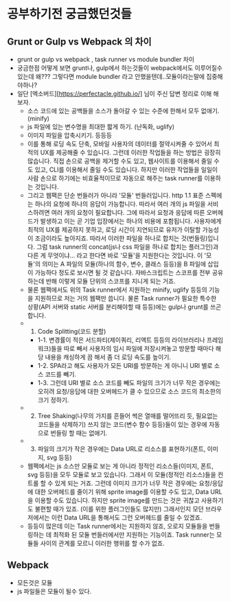 # 공부하기전 궁금했던것들
## Grunt or Gulp vs Webpack 의 차이    
 - grunt or gulp vs webpack , task runner vs module bundler 차이
 - 궁금한점 어떻게 보면 grunt나, gulp에서 하는것들이 webpack에서도 이루어질수 있는데
    왜??? 그렇다면 module bundler 라고 안했을텐데..모듈이라는말에 집중해야하나?
 - 일단 [엑소버드][https://perfectacle.github.io/] 님이 주신 답변 정리로 이해 해 보자.
    - 소스 코드에 있는 공백들을 소스가 돌아갈 수 있는 수준에 한해서 모두 없애기. (minify)
    - js 파일에 있는 변수명을 최대한 짧게 하기. (난독화, uglify)
    - 이미지 파일을 압축시키기. 등등등
    - 이를 통해 로딩 속도 단축, 모바일 사용자의 데이터를 절약시켜줄 수 있어서 최적의 UX를 제공해줄 수 있습니다. 
    그런데 이러한 작업들을 하는 방법은 굉장히 많습니다.
    직접 손으로 공백을 제거할 수도 있고, 웹사이트를 이용해서 줄일 수도 있고, CLI를 이용해서 줄일 수도 있습니다.
    하지만 이러한 작업들을 일일이 사람 손으로 하기에는 비효율적이므로 자동으로 해주는 task runner를 이용하는 것입니다.
    - 그리고 웹팩은 단순 번들러가 아니라 '모듈' 번들러입니다.
      http 1.1 표준 스펙에는 하나의 요청에 하나의 응답이 가능합니다.
      따라서 여러 개의 js 파일을 서비스하려면 여러 개의 요청이 필요합니다.
      그에 따라서 요청과 응답에 따른 오버헤드가 발생하고 이는 곧 기업 입장에서는 하나의 비용에 포함됩니다.
      사용자에게 최적의 UX를 제공하지 못하고, 로딩 시간이 지연되므로 유저가 이탈할 가능성이 조금이라도 높아지죠.
      따라서 이러한 파일을 하나로 합치는 것(번들링)입니다.
      그럼 task runner의 concat(js나 css 파일을 하나로 합치는 플러그인)과 다른 게 무엇이냐... 라고 한다면
      바로 '모듈'을 지원한다는 것입니다.
      이 '모듈'의 의미는 A 파일의 모듈(하나의 함수, 변수, 클래스 등등)을 B 파일에 삽입이 가능하다 정도로 보시면 될 것 같습니다. 자바스크립트는 스코프를 전부 공유하는데 반해 이렇게 모듈 단위의 스코프를 지니게 되는 거죠.
    - 물론 웹팩에서도 위의 Task runner에서 지원하는 minify, uglify 등등의 기능을 지원하므로 저는 거의 웹팩만 씁니다. 물론 Task runner가 필요한 특수한 상황(API 서버와 static 서버를 분리해야할 때 등등)에는 gulp나 grunt를 쓰곤 합니다.
    - 1. Code Splitting(코드 분할)
        - 1-1. 변경률이 적은 서드파티(제이쿼리, 리액트 등등의 라이브러리나 프레임워크)들을 따로 빼서 사용자의 임시 파일에 저장시켜놓고 방문할 때마다 해당 내용을 캐싱하게 끔 해서 좀 더 로딩 속도를 높이기.
        - 1-2. SPA라고 해도 사용자가 모든 URI를 방문하는 게 아니니 URI 별로 소스 코드를 빼기.
        - 1-3. 그런데 URI 별로 소스 코드를 빼도 파일의 크기가 너무 작은 경우에는 오히려 요청/응답에 대한 오버헤드가 클 수 있으므로 소스 코드의 최소한의 크기 정하기.
    - 2. Tree Shaking(나무의 가지를 흔들어 썩은 열매를 떨어뜨리 듯, 필요없는 코드들을 삭제하기)
        쓰지 않는 코드(변수 함수 등등)들이 있는 경우에 자동으로 번들링 할 때는 없애기.
    - 3. 파일의 크기가 작은 경우에는 Data URL로 리소스를 표현하기(폰트, 이미지, svg 등등)
    - 웹팩에서는 js 소스만 모듈로 보는 게 아니라 정적인 리소스들(이미지, 폰트, svg 등등)을 모두 모듈로 보고 있습니다.
      그래서 이 모듈(정적인 리소스)들을 컨트롤 할 수 있게 되는 거죠.
      그런데 이미지 크기가 너무 작은 경우에는 요청/응답에 대한 오버헤드를 줄이기 위해 sprite image를 이용할 수도 있고, Data URL을 이용할 수도 있습니다.
      하지만 sprite image를 만드는 것은 귀찮고 사용하기도 불편할 때가 있죠. (이를 위한 플러그인들도 많지만)
      그래서인지 모던 브라우저에서는 이런 Data URL을 통해서도 그런 오버헤드를 줄일 수 있겠죠.
    - 등등이 많은데 이는 Task runner에서는 지원하지 않죠, 오로지 모듈들을 번들링하는 데 최적화 된 모듈 번들러에서만 지원하는 기능이죠. Task runner는 모듈들 사이의 관계를 모르니   이러한 행위를 할 수가 없죠.

## Webpack
- 모든것은 모듈
- js 파일들은 모듈이 될수 있다.
